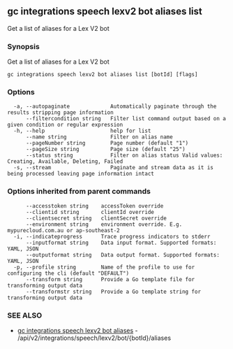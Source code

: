 ## gc integrations speech lexv2 bot aliases list

Get a list of aliases for a Lex V2 bot

### Synopsis

Get a list of aliases for a Lex V2 bot

```
gc integrations speech lexv2 bot aliases list [botId] [flags]
```

### Options

```
  -a, --autopaginate             Automatically paginate through the results stripping page information
      --filtercondition string   Filter list command output based on a given condition or regular expression
  -h, --help                     help for list
      --name string              Filter on alias name
      --pageNumber string        Page number (default "1")
      --pageSize string          Page size (default "25")
      --status string            Filter on alias status Valid values: Creating, Available, Deleting, Failed
  -s, --stream                   Paginate and stream data as it is being processed leaving page information intact
```

### Options inherited from parent commands

```
      --accesstoken string    accessToken override
      --clientid string       clientId override
      --clientsecret string   clientSecret override
      --environment string    environment override. E.g. mypurecloud.com.au or ap-southeast-2
  -i, --indicateprogress      Trace progress indicators to stderr
      --inputformat string    Data input format. Supported formats: YAML, JSON
      --outputformat string   Data output format. Supported formats: YAML, JSON
  -p, --profile string        Name of the profile to use for configuring the cli (default "DEFAULT")
      --transform string      Provide a Go template file for transforming output data
      --transformstr string   Provide a Go template string for transforming output data
```

### SEE ALSO

* [gc integrations speech lexv2 bot aliases](gc_integrations_speech_lexv2_bot_aliases.html)	 - /api/v2/integrations/speech/lexv2/bot/{botId}/aliases


